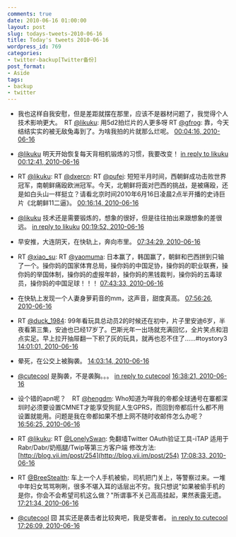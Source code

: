 ```yaml
---
comments: true
date: 2010-06-16 01:00:00
layout: post
slug: todays-tweets-2010-06-16
title: Today's tweets 2010-06-16
wordpress_id: 769
categories:
- twitter-backup[Twitter备份]
post_format:
- Aside
tags:
- backup
- twitter
---
```





  * 我也这样自我安慰，但是差距就摆在那里，应该不是器材问题了，我觉得个人技术影响更大。　RT [@likuku](http://twitter.com/likuku): 用5d2拍烂片的人更多呀 RT [@gfrog](http://twitter.com/gfrog): 靠，今天结结实实的被无敌兔毒到了。为啥我拍的片就那么烂呢。 [00:04:16, 2010-06-16](http://twitter.com/gfrog/statuses/16234968039)





  * [@likuku](http://twitter.com/likuku) 明天开始恢复每天背相机锻炼的习惯，我要改变！ [in reply to likuku](http://twitter.com/likuku/statuses/16235257481) [00:12:41, 2010-06-16](http://twitter.com/gfrog/statuses/16235559785)





  * RT [@likuku](http://twitter.com/likuku): RT [@dxercn](http://twitter.com/dxercn): RT [@pufei](http://twitter.com/pufei): 短短半月时间，西朝鲜成功击败世界冠军，南朝鲜痛殴欧洲冠军。今天，北朝鲜将面对巴西的挑战，是被痛殴，还是如白头山一样挺立？请看北京时间2010年6月16日凌晨2点半开播的史诗巨片《北朝鲜11二逼》。 [00:16:14, 2010-06-16](http://twitter.com/gfrog/statuses/16235803720)





  * [@likuku](http://twitter.com/likuku) 技术还是需要锻炼的，想象的很好，但是往往拍出来跟想象的差很远。 [in reply to likuku](http://twitter.com/likuku/statuses/16235772950) [00:19:52, 2010-06-16](http://twitter.com/gfrog/statuses/16236053885)





  * 早安推，大连阴天，在快轨上，奔向市里。 [07:34:29, 2010-06-16](http://twitter.com/gfrog/statuses/16263123463)





  * RT [@xiao_su](http://twitter.com/xiao_su): RT [@yaomuma](http://twitter.com/yaomuma): 日本赢了，韩国赢了，朝鲜和巴西拼到只输了一个。操你妈的国家体育总局，操你妈的中国足协，操你妈的职业联赛，操你妈的举国体制，操你妈的虚报年龄，操你妈的黑钱裁判，操你妈的五毒球员，操你妈的中国足球！！！ [07:43:33, 2010-06-16](http://twitter.com/gfrog/statuses/16263643900)





  * 在快轨上发现一个人妻身萝莉音的mm，这声音，甜度真高。 [07:56:26, 2010-06-16](http://twitter.com/gfrog/statuses/16264393860)





  * RT [@duck_1984](http://twitter.com/duck_1984): 99年看玩具总动员2的时候还在初中，片子里安迪6岁，半夜看第三集，安迪也已经17岁了。巴斯光年一出场就充满回忆，全片笑点和泪点实足。早上拉开抽屉翻一下积了灰的玩具，就再也忍不住了……#toystory3 [14:01:01, 2010-06-16](http://twitter.com/gfrog/statuses/16286030496)





  * 晕死，在公交上被胸袭。 [14:03:14, 2010-06-16](http://twitter.com/gfrog/statuses/16286128997)





  * [@cutecool](http://twitter.com/cutecool) 是胸袭，不是袭胸。。。 [in reply to cutecool](http://twitter.com/cutecool/statuses/16287489189) [16:38:21, 2010-06-16](http://twitter.com/gfrog/statuses/16292306983)





  * 设个错的apn呢？　RT [@hengdm](http://twitter.com/hengdm): Who知道为咩我的帝都全球通号在寨都深圳时必须要设置CMNET才能享受狗屁人生GPRS，而回到帝都后什么都不用设置就能用。问题是我在帝都如果不想上网不随时收邮件怎么办呢？ [16:56:25, 2010-06-16](http://twitter.com/gfrog/statuses/16292986593)





  * RT [@likuku](http://twitter.com/likuku): RT [@LonelySwan](http://twitter.com/LonelySwan): 免翻墙Twitter OAuth验证工具-iTAP 适用于Rabr/Dabr/奶瓶腿/Twip等第三方客户端 修改方法: [http://blog.vii.im/post/254](http://blog.vii.im/post/254) [17:08:33, 2010-06-16](http://twitter.com/gfrog/statuses/16293448326)





  * RT [@BreeStealth](http://twitter.com/BreeStealth): 车上一个人手机被偷，司机把门关上，等警察过来。一堆中年妇女骂骂咧咧，很多不堪入耳的话层出不穷。我只想说"如果被偷手机的是你，你会不会希望司机这么做？"所谓事不关己高高挂起，果然表露无遗。 [17:21:34, 2010-06-16](http://twitter.com/gfrog/statuses/16293955851)





  * [@cutecool](http://twitter.com/cutecool) 囧 其实还是袭击者比较爽吧，我是受害者。 [in reply to cutecool](http://twitter.com/cutecool/statuses/16293836539) [17:26:09, 2010-06-16](http://twitter.com/gfrog/statuses/16294134411)




